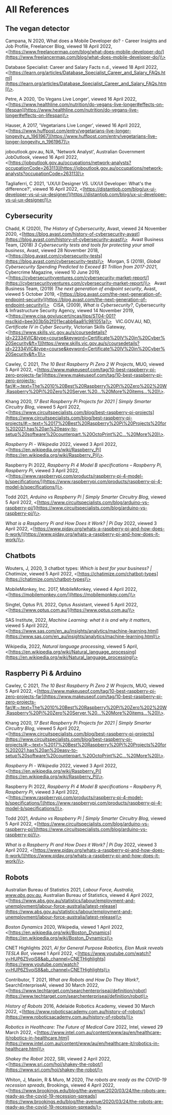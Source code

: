 # All References

## The vegan detector

Campana, N 2020, What does a Mobile Developer do? - Career Insights and Job Profile, Freelancer Blog, viewed 18 April 2022, \<[https://www.freelancermap.com/blog/what-does-mobile-developer-do/](https://www.freelancermap.com/blog/what-does-mobile-developer-do/)\>

Database Specialist: Career and Salary Facts n.d., viewed 18 April 2022, \<[https://learn.org/articles/Database_Specialist_Career_and_Salary_FAQs.html](https://learn.org/articles/Database_Specialist_Career_and_Salary_FAQs.html)\>.  

Petre, A 2020, 'Do Vegans Live Longer', viewed 16 April 2022, \<[https://www.healthline.com/nutrition/do-vegans-live-longer#effects-on-lifespan](https://www.healthline.com/nutrition/do-vegans-live-longer#effects-on-lifespan)\>  

Hauser, A 2017, 'Vegetarians Live Longer', viewed 16 April 2022, \<[https://www.huffpost.com/entry/vegetarians-live-longer-longevity_n_1961967](https://www.huffpost.com/entry/vegetarians-live-longer-longevity_n_1961967)\>

joboutlook.gov.au, N/A, 'Network Analyst', Australian Government JobOutlook, viewed 16 April 2022, \<[https://joboutlook.gov.au/occupations/network-analysts?occupationCode=263113](https://joboutlook.gov.au/occupations/network-analysts?occupationCode=263113)\>

Tagliaferri, C 2021, 'UX/UI Designer VS. UX/UI Developer: What's the difference?', viewed 16 April 2022, \<[https://distantjob.com/blog/ux-ui-developer-vs-ui-ux-designer/](https://distantjob.com/blog/ux-ui-developer-vs-ui-ux-designer/)\>

## Cybersecurity

Chadd, K (2020), _The History of Cybersecurity_, Avast, viewed 24 November 2020, \<[https://blog.avast.com/history-of-cybersecurity-avast](https://blog.avast.com/history-of-cybersecurity-avast)\>
 
Avast Business Team, (2018) _3 Cybersecurity tests and tools for protecting your small business_, Avast, viewed 28 November 2018, \<[https://blog.avast.com/cybersecurity-tests](https://blog.avast.com/cybersecurity-tests)\>
 
Morgan, S (2019), _Global Cybersecurity Spending Predicted to Exceed $1 Trillion from 2017-2021_, Cybercrime Magazine, viewed 10 June 2019, \<[https://cybersecurityventures.com/cybersecurity-market-report/](https://cybersecurityventures.com/cybersecurity-market-report/)\>
 
Avast Business Team, (2019) _The next generation of endpoint security_, Avast, viewed 5 October 2019, \<[https://blog.avast.com/the-next-generation-of-endpoint-security](https://blog.avast.com/the-next-generation-of-endpoint-security)\>
 
CISA, (2009), _What is Cybersecurity?_, Cybersecurity & Infrastructure Security Agency, viewed 14 November 2019, \<[https://www.cisa.gov/uscert/ncas/tips/ST04-001?msclkid=bee303b5b2f011ecabb6aa81c981051a]\>
 
VIC.GOV.AU, ND, _Certificate IV in Cyber Security_, Victorian Skills Gateway, \<[https://www.skills.vic.gov.au/s/coursedetails?id=22334VIC&type=course&keyword=Certificate%20IV%20in%20Cyber%20Security&ft=1](https://www.skills.vic.gov.au/s/coursedetails?id=22334VIC&type=course&keyword=Certificate%20IV%20in%20Cyber%20Security&ft=1)\>

Cawley, C 2021, _The 10 Best Raspberry Pi Zero 2 W Projects_, MUO, viewed 5 April 2022, \<[https://www.makeuseof.com/tag/10-best-raspberry-pi-zero-projects-far](https://www.makeuseof.com/tag/10-best-raspberry-pi-zero-projects-far/#:~:text=The%2010%20Best%20Raspberry%20Pi%20Zero%202%20W,Raspberry%20Pi%20Zero%20Server.%20...%20More%20items...%20)\>.

Khang 2020, _17 Best Raspberry Pi Projects for 2021 | Simply Smarter Circuitry Blog_, viewed 5 April 2022, \<[https://www.circuitspecialists.com/blog/best-raspberry-pi-projects](https://www.circuitspecialists.com/blog/best-raspberry-pi-projects/#:~:text=%2017%20Best%20Raspberry%20Pi%20Projects%20for%202021,has%20an%20easy-to-setup%20software%20counterpart.%20OctoPrint%2C...%20More%20)\>.

_Raspberry Pi - Wikipedia_ 2022, viewed 3 April 2022, \<[https://en.wikipedia.org/wiki/Raspberry_Pi](https://en.wikipedia.org/wiki/Raspberry_Pi)\>.

Raspberry Pi 2022, _Raspberry Pi 4 Model B specifications – Raspberry Pi, Raspberry Pi_, viewed 3 April 2022, \<[https://www.raspberrypi.com/products/raspberry-pi-4-model-b/specifications/](https://www.raspberrypi.com/products/raspberry-pi-4-model-b/specifications/)\>.

Todd 2021, _Arduino vs Raspberry Pi | Simply Smarter Circuitry Blog_, viewed 5 April 2022, \<[https://www.circuitspecialists.com/blog/arduino-vs-raspberry-pi/](https://www.circuitspecialists.com/blog/arduino-vs-raspberry-pi/)\>.

_What is a Raspberry Pi and How Does it Work? | Pi Day_ 2022, viewed 3 April 2022, \<[https://www.piday.org/whats-a-raspberry-pi-and-how-does-it-work/](https://www.piday.org/whats-a-raspberry-pi-and-how-does-it-work/)\>.

## Chatbots

Wouters, J, 2020, 3 chatbot types: _Which is best for your business? | Chatimize_, viewed 5 April 2022, \<[https://chatimize.com/chatbot-types](https://chatimize.com/chatbot-types)\>

MobileMonkey, Inc. 2017, MobileMonkey, viewed 4 April 2022, \<[https://mobilemonkey.com/](https://mobilemonkey.com/)\>

Singtel, Optus P/L 2022, Optus Assistant, viewed 5 April 2022, \<[https://www.optus.com.au/](https://www.optus.com.au/)\>

SAS Institute, 2022, _Machine Learning: what it is and why it matters_, viewed 5 April 2022, \<[https://www.sas.com/en_au/insights/analytics/machine-learning.html](https://www.sas.com/en_au/insights/analytics/machine-learning.html)\>

Wikipedia, 2022, _Natural language processing_, viewed 5 April, \<[https://en.wikipedia.org/wiki/Natural_language_processing](https://en.wikipedia.org/wiki/Natural_language_processing)\>

## Raspberry Pi & Arduino

Cawley, C 2021, *The 10 Best Raspberry Pi Zero 2 W Projects*, MUO, viewed 5 April 2022, \<[https://www.makeuseof.com/tag/10-best-raspberry-pi-zero-projects-far](https://www.makeuseof.com/tag/10-best-raspberry-pi-zero-projects-far/#:~:text=The%2010%20Best%20Raspberry%20Pi%20Zero%202%20W,Raspberry%20Pi%20Zero%20Server.%20...%20More%20items...%20)\>.

Khang 2020, *17 Best Raspberry Pi Projects for 2021 | Simply Smarter Circuitry Blog*, viewed 5 April 2022, \<[https://www.circuitspecialists.com/blog/best-raspberry-pi-projects](https://www.circuitspecialists.com/blog/best-raspberry-pi-projects/#:~:text=%2017%20Best%20Raspberry%20Pi%20Projects%20for%202021,has%20an%20easy-to-setup%20software%20counterpart.%20OctoPrint%2C...%20More%20)\>.

*Raspberry Pi - Wikipedia* 2022, viewed 3 April 2022, \<[https://en.wikipedia.org/wiki/Raspberry_Pi](https://en.wikipedia.org/wiki/Raspberry_Pi)\>.

Raspberry Pi 2022, *Raspberry Pi 4 Model B specifications – Raspberry Pi, Raspberry Pi*, viewed 3 April 2022, \<[https://www.raspberrypi.com/products/raspberry-pi-4-model-b/specifications/](https://www.raspberrypi.com/products/raspberry-pi-4-model-b/specifications/)\>.

Todd 2021, *Arduino vs Raspberry Pi | Simply Smarter Circuitry Blog*, viewed 5 April 2022, \<[https://www.circuitspecialists.com/blog/arduino-vs-raspberry-pi/](https://www.circuitspecialists.com/blog/arduino-vs-raspberry-pi/)\>.

*What is a Raspberry Pi and How Does it Work? | Pi Day* 2022, viewed 3 April 2022, \<[https://www.piday.org/whats-a-raspberry-pi-and-how-does-it-work/](https://www.piday.org/whats-a-raspberry-pi-and-how-does-it-work/)\>.

## Robots

Australian Bureau of Statistics 2021, *Labour Force, Australia, www.abs.gov.au*, Australian Bureau of Statistics, viewed 4 April 2022,
\<[https://www.abs.gov.au/statistics/labour/employment-and-unemployment/labour-force-australia/latest-release](https://www.abs.gov.au/statistics/labour/employment-and-unemployment/labour-force-australia/latest-release)\>

*Boston Dynamics* 2020, Wikipedia, viewed 1 April 2022,\<[https://en.wikipedia.org/wiki/Boston_Dynamics](https://en.wikipedia.org/wiki/Boston_Dynamics)\>

CNET Highlights 2021, *AI for General Purpose Robotics, Elon Musk reveals TESLA Bot*, viewed 1 April 2022, \<[https://www.youtube.com/watch?v=HUP6Z5voiS8&ab_channel=CNETHighlights](https://www.youtube.com/watch?v=HUP6Z5voiS8&ab_channel=CNETHighlights)\>

Contributor, T 2021, *What are Robots and How Do They Work?*, SearchEnterpriseAI, viewed 30 March 2022, \<[https://www.techtarget.com/searchenterpriseai/definition/robot](https://www.techtarget.com/searchenterpriseai/definition/robot)\>

*History of Robots* 2016, Adelaide Robotics Academy, viewed 30 March 2022, \<[https://www.roboticsacademy.com.au/history-of-robots/](https://www.roboticsacademy.com.au/history-of-robots/)\>

*Robotics in Healthcare: The Future of Medical Care* 2022, Intel, viewed 29 March 2022, \<[https://www.intel.com.au/content/www/au/en/healthcare-it/robotics-in-healthcare.html](https://www.intel.com.au/content/www/au/en/healthcare-it/robotics-in-healthcare.html)\>

*Shakey the Robot* 2022, SRI, viewed 2 April 2022, \<[https://www.sri.com/hoi/shakey-the-robot/](https://www.sri.com/hoi/shakey-the-robot/)>

Whiton, J, Maxim, R & Muro, M 2020, *The robots are ready as the COVID-19 recession spreads*, Brookings, viewed 4 April 2022, \<[https://www.brookings.edu/blog/the-avenue/2020/03/24/the-robots-are-ready-as-the-covid-19-recession-spreads](https://www.brookings.edu/blog/the-avenue/2020/03/24/the-robots-are-ready-as-the-covid-19-recession-spreads/)> 

